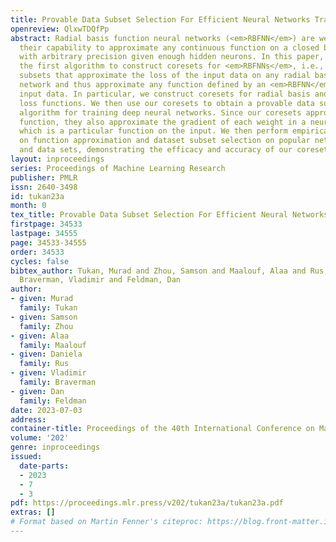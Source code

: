 ```yaml
---
title: Provable Data Subset Selection For Efficient Neural Networks Training
openreview: QlxwTDQfPp
abstract: Radial basis function neural networks (<em>RBFNN</em>) are well-known for
  their capability to approximate any continuous function on a closed bounded set
  with arbitrary precision given enough hidden neurons. In this paper, we introduce
  the first algorithm to construct coresets for <em>RBFNNs</em>, i.e., small weighted
  subsets that approximate the loss of the input data on any radial basis function
  network and thus approximate any function defined by an <em>RBFNN</em> on the larger
  input data. In particular, we construct coresets for radial basis and Laplacian
  loss functions. We then use our coresets to obtain a provable data subset selection
  algorithm for training deep neural networks. Since our coresets approximate every
  function, they also approximate the gradient of each weight in a neural network,
  which is a particular function on the input. We then perform empirical evaluations
  on function approximation and dataset subset selection on popular network architectures
  and data sets, demonstrating the efficacy and accuracy of our coreset construction.
layout: inproceedings
series: Proceedings of Machine Learning Research
publisher: PMLR
issn: 2640-3498
id: tukan23a
month: 0
tex_title: Provable Data Subset Selection For Efficient Neural Networks Training
firstpage: 34533
lastpage: 34555
page: 34533-34555
order: 34533
cycles: false
bibtex_author: Tukan, Murad and Zhou, Samson and Maalouf, Alaa and Rus, Daniela and
  Braverman, Vladimir and Feldman, Dan
author:
- given: Murad
  family: Tukan
- given: Samson
  family: Zhou
- given: Alaa
  family: Maalouf
- given: Daniela
  family: Rus
- given: Vladimir
  family: Braverman
- given: Dan
  family: Feldman
date: 2023-07-03
address: 
container-title: Proceedings of the 40th International Conference on Machine Learning
volume: '202'
genre: inproceedings
issued:
  date-parts:
  - 2023
  - 7
  - 3
pdf: https://proceedings.mlr.press/v202/tukan23a/tukan23a.pdf
extras: []
# Format based on Martin Fenner's citeproc: https://blog.front-matter.io/posts/citeproc-yaml-for-bibliographies/
---
```

